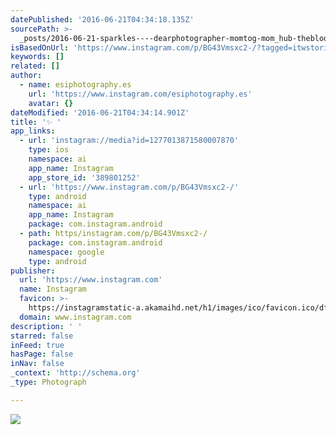 ```yaml
---
datePublished: '2016-06-21T04:34:18.135Z'
sourcePath: >-
  _posts/2016-06-21-sparkles----dearphotographer-momtog-mom_hub-thebloomforum-c.md
isBasedOnUrl: 'https://www.instagram.com/p/BG43Vmsxc2-/?tagged=itwstories'
keywords: []
related: []
author:
  - name: esiphotography.es
    url: 'https://www.instagram.com/esiphotography.es'
    avatar: {}
dateModified: '2016-06-21T04:34:14.901Z'
title: '✨ '
app_links:
  - url: 'instagram://media?id=1277013871580007870'
    type: ios
    namespace: ai
    app_name: Instagram
    app_store_id: '389801252'
  - url: 'https://www.instagram.com/p/BG43Vmsxc2-/'
    type: android
    namespace: ai
    app_name: Instagram
    package: com.instagram.android
  - path: https/instagram.com/p/BG43Vmsxc2-/
    package: com.instagram.android
    namespace: google
    type: android
publisher:
  url: 'https://www.instagram.com'
  name: Instagram
  favicon: >-
    https://instagramstatic-a.akamaihd.net/h1/images/ico/favicon.ico/dfa85bb1fd63.ico
  domain: www.instagram.com
description: ' '
starred: false
inFeed: true
hasPage: false
inNav: false
_context: 'http://schema.org'
_type: Photograph

---
```

![ ](https://imgflo.herokuapp.com/graph/vahj1ThiexotieMo/3dd56df6d5d84a6455cdab85996b45cf/croprotate.jpg?cropheight=432&cropwidth=640&degrees=0&input=https%3A%2F%2Fscontent.cdninstagram.com%2Ft51.2885-15%2Fs640x640%2Fsh0.08%2Fe35%2F13395094_1758726574364519_173403540_n.jpg%3Fig_cache_key%3DMTI3NzAxMzg3MTU4MDAwNzg3MA%253D%253D.2&x=0&y=104)
